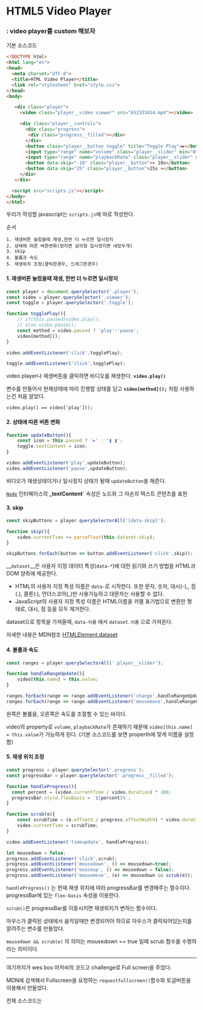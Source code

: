 # HTML5 Video Player

### : video player를 custom 해보자

기본 소스코드

```html
<!DOCTYPE html>
<html lang="en">
<head>
  <meta charset="UTF-8">
  <title>HTML Video Player</title>
  <link rel="stylesheet" href="style.css">
</head>
<body>

   <div class="player">
     <video class="player__video viewer" src="652333414.mp4"></video>

     <div class="player__controls">
       <div class="progress">
        <div class="progress__filled"></div>
       </div>
       <button class="player__button toggle" title="Toggle Play">►</button>
       <input type="range" name="volume" class="player__slider" min="0" max="1" step="0.05" value="1">
       <input type="range" name="playbackRate" class="player__slider" min="0.5" max="2" step="0.1" value="1">
       <button data-skip="-10" class="player__button">« 10s</button>
       <button data-skip="25" class="player__button">25s »</button>
     </div>
   </div>

  <script src="scripts.js"></script>
</body>
</html>

```

우리가 작성할 javascript는 `scripts.js`에 따로 작성한다.



순서

```
1. 재생버튼 눌렀을때 재생,한번 더 누르면 일시정지
2. 상태에 따른 버튼변화(정지면 삼각형 일시정지면 네모두개)
3. skip
4. 볼륨과 속도
5. 재생위치 조정(클릭한경우, 드래그한경우)
```





#### 1. 재생버튼 눌렀을때 재생, 한번 더 누르면 일시정지

```javascript
const player = document.querySelector('.player');
const video = player.querySelector('.viewer');
const toggle = player.querySelector('.toggle');

function togglePlay(){
    // if(this.paused)video.play();
    // else video.pause();
    const method = video.paused ? 'play':'pause';
    video[method]();
}

video.addEventListener('click',togglePlay);

toggle.addEventListener('click',togglePlay);
```

video player나 재생버튼을 클릭하면 비디오를 재생한다. __`video.play()`__

변수를 만들어서 현재상태에 따라 진행할 상태를 담고 __`video[method]();`__ 처럼 사용하는건 처음 알았다.

```
video.play() == video['play']();
```



#### 2. 상태에 따른 버튼 변화

```javascript
function updateButton(){
    const icon = this.paused ? '►' : '❚ ❚';
    toggle.textContent = icon;
}

video.addEventListener('play',updateButton);
video.addEventListener('pause',updateButton);
```

비디오가 재생상태이거나 일시정지 상태가 될때 `updateButton`을 해준다.

[`Node`](https://developer.mozilla.org/ko/docs/Web/API/Node) 인터페이스의 **_textContent`** 속성은 노드와 그 자손의 텍스트 콘텐츠를 표현



#### 3. skip

```javascript
const skipButtons = player.querySelectorAll('[data-skip]');

function skip(){
    video.currentTime += parseFloat(this.dataset.skip);
}

skipButtons.forEach(button => button.addEventListener('click',skip));
```

__`dataset`__은 사용자 지정 데이터 특성(`data-*`)에 대한 읽기와 쓰기 방법을 HTML과 DOM 양측에 제공한다.

- HTML의 사용자 지정 특성 이름은 `data-`로 시작한다. 또한 문자, 숫자, 대시(-),, 점(.), 콜론(:), 언더스코어(_)만 사용가능하고 대문자는 사용할 수 없다.
- JavaScript의 사용자 지정 특성 이름은 HTML이름을 카멜 표기법으로 변환한 형태로, 대시, 점 등을 모두 제거한다.

dataset으로 항목을 가져올때, `data-이름` 에서 `dataset.이름` 으로 가져온다.

자세한 내용은 MDN참조 [HTMLElement.dataset](https://developer.mozilla.org/ko/docs/Web/API/HTMLElement/dataset) 



#### 4. 볼륨과 속도

```javascript
const ranges = player.querySelectorAll('.player__slider');

function handleRangeUpdate(){
    video[this.name] = this.value;
}

ranges.forEach(range => range.addEventListener('change',handleRangeUpdate));
ranges.forEach(range => range.addEventListener('mousemove',handleRangeUpdate));
```

왼쪽은 볼륨을, 오른쪽은 속도를 조절할 수 있는 바이다.

video의 property로 `volume`, `playbackRate`가 존재하기 때문에 `video[this.name] = this.value`가 가능하게 된다. (기본 소스코드를 보면 properth에 맞게 이름을 설정함)



#### 5. 재생 위치 조정

```javascript
const progress = player.querySelector('.progress');
const progressBar = player.querySelector('.progress__filled');

function handleProgress(){
  const percent = (video.currentTime / video.duration) * 100;
  progressBar.style.flexBasis = `${percent}%`;
}

function scrub(e){
    const scrubTime = (e.offsetX / progress.offsetWidth) * video.duration;
    video.currentTime = scrubTime;
}

video.addEventListener('timeupdate', handleProgress);

let mousedown = false;
progress.addEventListener('click',scrub);
progress.addEventListener('mousedown', () => mousedown=true);
progress.addEventListener('mouseup', () => mousedown = false);
progress.addEventListener('mousemove', (e) => mousedown && scrub(e));
```

`handleProgress()` 는 현재 재생 위치에 따라 progressBar를 변경해주는 함수이다. progressBar에 있는 `flex-basis` 속성을 이용한다.

`scrub()`은 progressBar를 이동시키면 재생위치가 변하는 함수이다.

마우스가 클릭된 상태에서 움직일때만 변경되어야 하므로 마우스가 클릭되어있는지를 알려주는 변수를 만들었다.

`mousedown && scrub(e)` 의 의미는 mousedown == true 일때 scrub 함수를 수행하라는 의미이다.



---

여기까지가 wes bos 아저씨의 코드고 challenge로 Full screen을 주었다.

MDN에 검색해서 Fullscreen을 요청하는 `requestfullscreen()`함수와 토글버튼을 이용해서 만들었다.



전체 소스코드는 []()